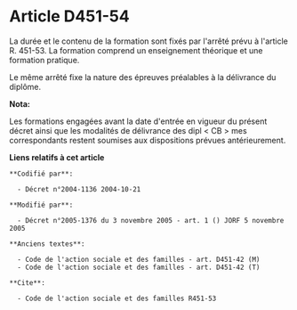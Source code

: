 # Article D451-54

La durée et le contenu de la formation sont fixés par l'arrêté prévu à l'article R. 451-53. La formation comprend un
enseignement théorique et une formation pratique.

Le même arrêté fixe la nature des épreuves préalables à la délivrance du diplôme.

**Nota:**

Les formations engagées avant la date d'entrée en vigueur du présent décret ainsi que les modalités de délivrance des dipl <
CB > mes correspondants restent soumises aux dispositions prévues antérieurement.

**Liens relatifs à cet article**

	**Codifié par**:

	  - Décret n°2004-1136 2004-10-21

	**Modifié par**:

	  - Décret n°2005-1376 du 3 novembre 2005 - art. 1 () JORF 5 novembre 2005

	**Anciens textes**:

	  - Code de l'action sociale et des familles - art. D451-42 (M)
	  - Code de l'action sociale et des familles - art. D451-42 (T)

	**Cite**:

	  - Code de l'action sociale et des familles R451-53
